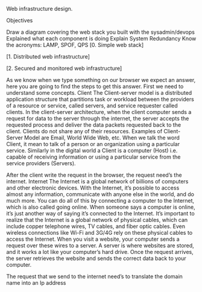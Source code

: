 Web infrastructure design.

Objectives 

Draw a diagram covering the web stack you built with the sysadmin/devops
Explained what each component is doing
Explain System Redundancy
Know the acronyms: LAMP, SPOF, QPS
[0. Simple web stack]

[1. Distributed web infrastructure]

[2. Secured and monitored web infrastructure]

As we know when we type something on our browser we expect an answer, here you are going to find the steps to get this answer. First we need to understand some concepts.
Client
The Client-server model is a distributed application structure that partitions task or workload between the providers of a resource or service, called servers, and service requester called clients. In the client-server architecture, when the client computer sends a request for data to the server through the internet, the server accepts the requested process and deliver the data packets requested back to the client. Clients do not share any of their resources. Examples of Client-Server Model are Email, World Wide Web, etc. When we talk the word Client, it mean to talk of a person or an organization using a particular service. Similarly in the digital world a Client is a computer (Host) i.e. capable of receiving information or using a particular service from the service providers (Servers).

After the client write the request in the browser, the request need’s the internet.
Internet
The Internet is a global network of billions of computers and other electronic devices. With the Internet, it’s possible to access almost any information, communicate with anyone else in the world, and do much more.
You can do all of this by connecting a computer to the Internet, which is also called going online. When someone says a computer is online, it’s just another way of saying it’s connected to the Internet.
It’s important to realize that the Internet is a global network of physical cables, which can include copper telephone wires, TV cables, and fiber optic cables. Even wireless connections like Wi-Fi and 3G/4G rely on these physical cables to access the Internet.
When you visit a website, your computer sends a request over these wires to a server. A server is where websites are stored, and it works a lot like your computer’s hard drive. Once the request arrives, the server retrieves the website and sends the correct data back to your computer.

The request that we send to the internet need’s to translate the domain name into an Ip address